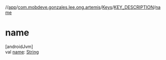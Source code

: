 //[app](../../../../index.md)/[com.mobdeve.gonzales.lee.ong.artemis](../../index.md)/[Keys](../index.md)/[KEY_DESCRIPTION](index.md)/[name](name.md)

# name

[androidJvm]\
val [name](name.md): [String](https://kotlinlang.org/api/latest/jvm/stdlib/kotlin/-string/index.html)
